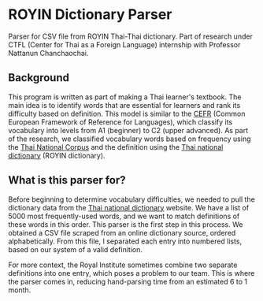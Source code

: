 # ROYIN Dictionary Parser
Parser for CSV file from ROYIN Thai-Thai dictionary. Part of research under CTFL (Center for Thai as a Foreign Language) internship with Professor Nattanun Chanchaochai. 

## Background
This program is written as part of making a Thai learner's textbook. The main idea is to identify words that are essential for learners and rank its difficulty based on definition. This model is similar to the [CEFR](https://www.englishprofile.org/wordlists/evp) (Common European Framework of Reference for Languages), which classify its vocabulary into levels from A1 (beginner) to C2 (upper advanced). As part of the research, we classified vocabulary words based on frequency using the [Thai National Corpus](https://www.arts.chula.ac.th/ling/tnc3/) and the definition using the [Thai national dictionary](https://dictionary.orst.go.th/) (ROYIN dictionary). 

## What is this parser for?
Before beginning to determine vocabulary difficulties, we needed to pull the dictionary data from the [Thai national dictionary](https://dictionary.orst.go.th/) website. We have a list of 5000 most frequently-used words, and we want to match definitions of these words in this order. This parser is the first step in this process. We obtained a CSV file scraped from an online dictionary source, ordered alphabetically. From this file, I separated each entry into numbered lists, based on our system of a valid definition. 

For more context, the Royal Institute sometimes combine two separate definitions into one entry, which poses a problem to our team. This is where the parser comes in, reducing hand-parsing time from an estimated 6 to 1 month.

